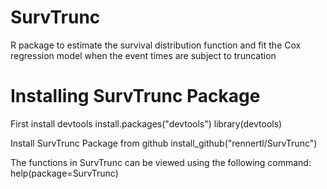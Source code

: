# SurvTrunc
R package to estimate the survival distribution function and fit the Cox regression model when the event times are subject to truncation

# Installing SurvTrunc Package

First install devtools
install.packages("devtools") library(devtools)

Install SurvTrunc Package from github
install_github("rennertl/SurvTrunc")

The functions in SurvTrunc can be viewed using the following command:
help(package=SurvTrunc)
